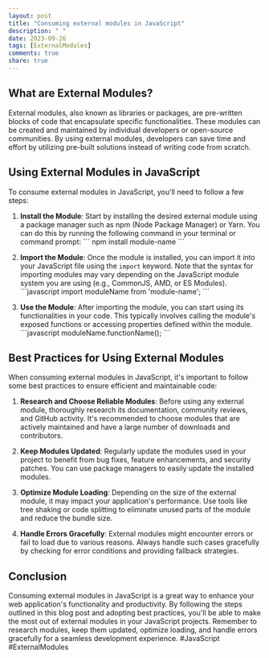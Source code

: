 ```yaml
---
layout: post
title: "Consuming external modules in JavaScript"
description: " "
date: 2023-09-26
tags: [ExternalModules]
comments: true
share: true
---
```


## What are External Modules?

External modules, also known as libraries or packages, are pre-written blocks of code that encapsulate specific functionalities. These modules can be created and maintained by individual developers or open-source communities. By using external modules, developers can save time and effort by utilizing pre-built solutions instead of writing code from scratch.

## Using External Modules in JavaScript

To consume external modules in JavaScript, you'll need to follow a few steps:

1. **Install the Module**: Start by installing the desired external module using a package manager such as npm (Node Package Manager) or Yarn. You can do this by running the following command in your terminal or command prompt:
\```
npm install module-name
\```

2. **Import the Module**: Once the module is installed, you can import it into your JavaScript file using the `import` keyword. Note that the syntax for importing modules may vary depending on the JavaScript module system you are using (e.g., CommonJS, AMD, or ES Modules).
\```javascript
import moduleName from 'module-name';
\```

3. **Use the Module**: After importing the module, you can start using its functionalities in your code. This typically involves calling the module's exposed functions or accessing properties defined within the module.
\```javascript
moduleName.functionName();
\``` 

## Best Practices for Using External Modules

When consuming external modules in JavaScript, it's important to follow some best practices to ensure efficient and maintainable code:

1. **Research and Choose Reliable Modules**: Before using any external module, thoroughly research its documentation, community reviews, and GitHub activity. It's recommended to choose modules that are actively maintained and have a large number of downloads and contributors.

2. **Keep Modules Updated**: Regularly update the modules used in your project to benefit from bug fixes, feature enhancements, and security patches. You can use package managers to easily update the installed modules.

3. **Optimize Module Loading**: Depending on the size of the external module, it may impact your application's performance. Use tools like tree shaking or code splitting to eliminate unused parts of the module and reduce the bundle size.

4. **Handle Errors Gracefully**: External modules might encounter errors or fail to load due to various reasons. Always handle such cases gracefully by checking for error conditions and providing fallback strategies.

## Conclusion

Consuming external modules in JavaScript is a great way to enhance your web application's functionality and productivity. By following the steps outlined in this blog post and adopting best practices, you'll be able to make the most out of external modules in your JavaScript projects. Remember to research modules, keep them updated, optimize loading, and handle errors gracefully for a seamless development experience. #JavaScript #ExternalModules